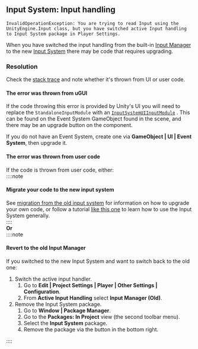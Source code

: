 ## Input System: Input handling

```
InvalidOperationException: You are trying to read Input using the UnityEngine.Input class, but you have switched active Input handling to Input System package in Player Settings.
```

When you have switched the input handling from the built-in [Input Manager](https://docs.unity3d.com/Manual/class-InputManager.html) to the new [Input System](https://docs.unity3d.com/Packages/com.unity.inputsystem@latest/) there may be code that requires upgrading.  
### Resolution
Check the [stack trace](../../Stack%20Traces.md) and note whether it's thrown from UI or user code.

#### The error was thrown from uGUI
If the code throwing this error is provided by Unity's UI you will need to replace the `StandaloneInputModule` with an [`InputSystemUIInputModule`](https://docs.unity3d.com/Packages/com.unity.inputsystem@latest/index.html?subfolder=/manual/UISupport.html) . This can be found on the Event System GameObject found in the scene, and there may be an upgrade button on the component.

If you do not have an Event System, create one via **GameObject | UI | Event System**, then upgrade it.

#### The error was thrown from user code
If the code is thrown from user code, either:    
::::note  
#### Migrate your code to the new input system
See [migration from the old input system](https://docs.unity3d.com/Packages/com.unity.inputsystem@latest/index.html?subfolder=/manual/Migration.html) for information on how to upgrade your own code, or follow a tutorial [like this one](https://learn.unity.com/project/using-the-input-system-in-unity) to learn how to use the Input System generally.  
::::  
**Or**  
::::note  
#### Revert to the old Input Manager
If you switched to the new Input System and want to switch back to the old one:
1. Switch the active input handler.
   1. Go to **Edit | Project Settings | Player | Other Settings | Configuration**.
   2. From **Active Input Handling** select **Input Manager (Old)**.
2. Remove the Input System package.
   1. Go to **Window | Package Manager**.
   2. Go to the **Packages: In Project** view (the second toolbar menu).
   3. Select the **Input System** package.
   4. Remove the package via the button in the bottom right.

::::
